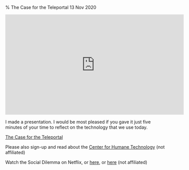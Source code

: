 % The Case for the Teleportal
13 Nov 2020

<iframe width="560" height="315" src="https://www.youtube-nocookie.com/embed/_Xw_Iw4w-vk" frameborder="0" allow="accelerometer; autoplay; clipboard-write; encrypted-media; gyroscope; picture-in-picture" allowfullscreen></iframe>

I made a presentation. I would be most pleased if you gave it just five minutes of your time to reflect on the technology that we use today.

[The Case for the Teleportal](https://docs.google.com/presentation/d/1GnLJIWtd3i_BHSivkrFHtqiGtYAzSu8_UbieGmkhVsw/edit?usp=sharing)

Please also sign-up and read about the [Center for Humane Technology](https://www.humanetech.com/) (not affiliated)

Watch the Social Dilemma on Netflix, or [here](https://drive.google.com/file/d/1QOQ6A1M1YdC1X4NmPI8RVC6WynyOfCZX/view), or [here](https://pirateproxy.buzz/description.php?id=36507937) (not affiliated)